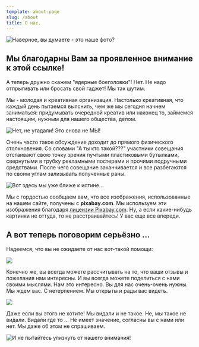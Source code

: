 ```yaml
---
template: about-page
slug: /about
title: О нас.
---
```

![Наверное, вы думаете - это наше фото?](https://cdn.pixabay.com/photo/2020/04/20/09/42/seagulls-5067489_960_720.jpg "Это мы!")

## Мы благодарны Вам за проявленное внимание к этой ссылке!

А теперь дружно скажем "ядерные боеголовки"! Нет. Не надо отпрыгивать или бросать свой гаджет! Мы так шутим.

Мы - молодая и креативная организация. Настолько креативная, что каждый день пытаемся выяснить, чем же мы сегодня начнем заниматься: придумывать очередной креатив или наконец то, займемся настоящим, нужным для нашего общества, делом. 

![Нет, не угадали! Это снова не МЫ!](https://cdn.pixabay.com/photo/2017/07/31/11/21/people-2557396_960_720.jpg)

Очень часто такое обсуждение доходит до прямого физического столкновения. Со словами "А ты кто такой???" участники совещания отстаивают свою точку зрения пучтыми пластиковыми бутылками, свернутыми в трубку рекламными постерами и прочими подручными средствами. После чего совещание заканчивается и все разбегаются по своим углам зализывать полученные раны.

![Вот здесь мы уже ближе к истине...](https://cdn.pixabay.com/photo/2019/03/12/12/47/people-4050698_960_720.jpg)

Мы с гордостью сообщаем вам, что все изображения, использованные на нашем сайте, получены с **pixabay.com**.  Мы используем эти изображения благодаря [лицензии Pixabay.com](https://pixabay.com/ru/service/license/). Ну, а если какие-нибудь картинки не оттуда, то не расстраивайтесь! У вас еще все впереди.

## А вот теперь поговорим серьёзно ...

Надеемся, что вы не ожидаете от нас вот-такой помощи:

![](https://cdn.pixabay.com/photo/2018/05/08/08/42/handshake-3382503_960_720.jpg)

Конечно же, вы всегда можете рассчитывать на то, что ваши отзывы и пожелания нам интересны. И вы всегда можете поделиться с нами своими мыслями.
Нам это интересно. Вы для нас очень-очень нужны. Мы ждем вас. С нетерпением. Мы открыты и рады вас видеть.

![](https://cdn.pixabay.com/photo/2017/11/12/22/50/human-2944065_960_720.jpg)

Даже если вы этого не хотите! Мы видали и не такое. Не, мы такое не видали. Видали где то ... Не имеет значение, согласны вы с нами или нет.
Мы даже об этом не спрашиваем. 

![И не пытайтесь улизнуть от нашего внимания!](https://cdn.pixabay.com/photo/2017/06/23/19/16/woman-2435605_960_720.jpg)
